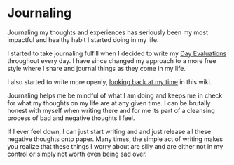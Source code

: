 # Journaling

Journaling my thoughts and experiences has seriously been my most impactful and healthy habit I started doing in my life.

I started to take journaling fulfill when I decided to write my [Day Evaluations](https://medium.com/@nikitavoloboev/day-evaluations-5706f31c9c5e) throughout every day. I have since changed my approach to a more free style where I share and journal things as they come in my life.

I also started to write more openly, [looking back at my time](../looking-back/looking-back.md) in this wiki.

Journaling helps me be mindful of what I am doing and keeps me in check for what my thoughts on my life are at any given time. I can be brutally honest with myself when writing there and for me its part of a cleansing process of bad and negative thoughts I feel.

If I ever feel down, I can just start writing and and just release all these negative thoughts onto paper. Many times, the simple act of writing makes you realize that these things I worry about are silly and are either not in my control or simply not worth even being sad over.
